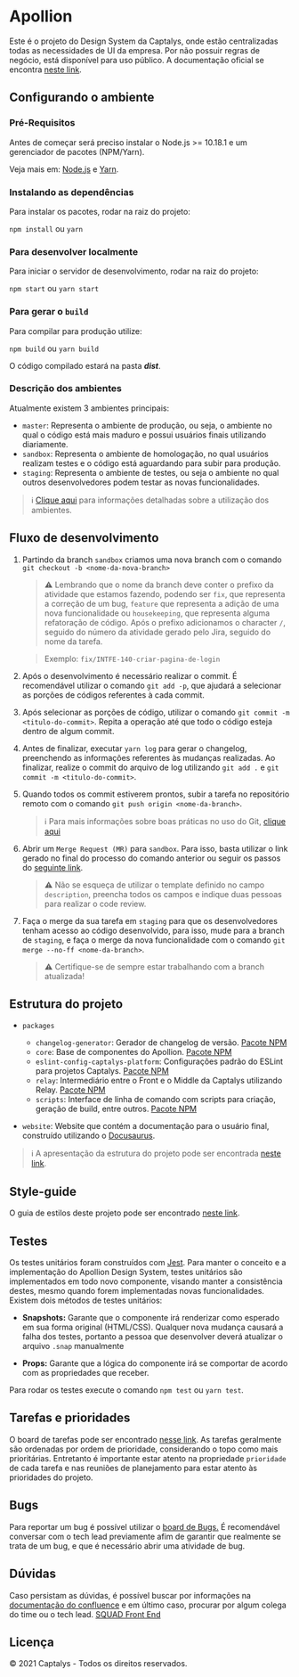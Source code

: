 # Apollion

Este é o projeto do Design System da Captalys, onde estão centralizadas todas as necessidades de UI da empresa. Por não possuir regras de negócio, está disponível para uso público. A documentação oficial se encontra [neste link](https://apollion.captalysplatform.io/docs/getting-started-installation).

## Configurando o ambiente

### Pré-Requisitos

Antes de começar será preciso instalar o Node.js >= 10.18.1 e um gerenciador de pacotes (NPM/Yarn).

Veja mais em: [Node.js](https://nodejs.org/pt-br/) e [Yarn](https://yarnpkg.com/pt-BR/).

### Instalando as dependências

Para instalar os pacotes, rodar na raiz do projeto:

`npm install` ou `yarn`

### Para desenvolver localmente

Para iniciar o servidor de desenvolvimento, rodar na raiz do projeto:

`npm start` ou `yarn start`

### Para gerar o `build`

Para compilar para produção utilize:

`npm build` ou `yarn build`

O código compilado estará na pasta **_dist_**.

### Descrição dos ambientes

Atualmente existem 3 ambientes principais:

- `master`: Representa o ambiente de produção, ou seja, o ambiente no qual o código está mais maduro e possui usuários finais utilizando diariamente.
- `sandbox`: Representa o ambiente de homologação, no qual usuários realizam testes e o código está aguardando para subir para produção.
- `staging`: Representa o ambiente de testes, ou seja o ambiente no qual outros desenvolvedores podem testar as novas funcionalidades.

> :information_source: [Clique aqui](https://captalys.atlassian.net/wiki/spaces/ENGCRED/pages/56885339/Utiliza%2Bo%2Bde%2BAmbientes%2B2) para informações detalhadas sobre a utilização dos ambientes.

## Fluxo de desenvolvimento

1. Partindo da branch `sandbox` criamos uma nova branch com o comando `git checkout -b <nome-da-nova-branch>`

   > :warning: Lembrando que o nome da branch deve conter o prefixo da atividade que estamos fazendo, podendo ser `fix`, que representa a correção de um bug, `feature` que representa a adição de uma nova funcionalidade ou `housekeeping`, que representa alguma refatoração de código. Após o prefixo adicionamos o character `/`, seguido do número da atividade gerado pelo Jira, seguido do nome da tarefa.

   > Exemplo: `fix/INTFE-140-criar-pagina-de-login`

2. Após o desenvolvimento é necessário realizar o commit. É recomendável utilizar o comando `git add -p`, que ajudará a selecionar as porções de códigos referentes à cada commit.

3. Após selecionar as porções de código, utilizar o comando `git commit -m <titulo-do-commit>`. Repita a operação até que todo o código esteja dentro de algum commit.

4. Antes de finalizar, executar `yarn log` para gerar o changelog, preenchendo as informações referentes às mudanças realizadas. Ao finalizar, realize o commit do arquivo de log utilizando `git add .` e `git commit -m <titulo-do-commit>`.

5. Quando todos os commit estiverem prontos, subir a tarefa no repositório remoto com o comando `git push origin <nome-da-branch>`.

   > :information_source: Para mais informações sobre boas práticas no uso do Git, [clique aqui](https://captalys.atlassian.net/wiki/spaces/ENGCRED/pages/407928896/Boas%2Bpr%2Bticas)

6. Abrir um `Merge Request (MR)` para `sandbox`. Para isso, basta utilizar o link gerado no final do processo do comando anterior ou seguir os passos do [seguinte link](https://docs.gitlab.com/ee/user/project/merge_requests/creating_merge_requests.html).

   > :warning: Não se esqueça de utilizar o template definido no campo `description`, preencha todos os campos e indique duas pessoas para realizar o code review.

7. Faça o merge da sua tarefa em `staging` para que os desenvolvedores tenham acesso ao código desenvolvido, para isso, mude para a branch de `staging`, e faça o merge da nova funcionalidade com o comando `git merge --no-ff <nome-da-branch>`.

   > :warning: Certifique-se de sempre estar trabalhando com a branch atualizada!

## Estrutura do projeto

- `packages`

  - `changelog-generator`: Gerador de changelog de versão. [Pacote NPM](https://www.npmjs.com/package/@captalys-platform/changelog-generator)
  - `core`: Base de componentes do Apollion. [Pacote NPM](https://www.npmjs.com/package/@captalys-platform/core)
  - `eslint-config-captalys-platform`: Configurações padrão do ESLint para projetos Captalys. [Pacote NPM](https://www.npmjs.com/package/@captalys-platform/eslint-config-captalys-platform)
  - `relay`: Intermediário entre o Front e o Middle da Captalys utilizando Relay. [Pacote NPM](https://www.npmjs.com/package/@captalys-platform/relay)
  - `scripts`: Interface de linha de comando com scripts para criação, geração de build, entre outros. [Pacote NPM](https://www.npmjs.com/package/@captalys-platform/scripts)

- `website`: Website que contém a documentação para o usuário final, construído utilizando o [Docusaurus](https://docusaurus.io/).

> :information_source: A apresentação da estrutura do projeto pode ser encontrada [neste link](https://captalys.atlassian.net/wiki/spaces/ENGCRED/pages/114197791/Apollion).

## Style-guide

O guia de estilos deste projeto pode ser encontrado [neste link](https://captalys.atlassian.net/wiki/spaces/ENGCRED/pages/139526347/Estrutura+de+C+digo).

## Testes

Os testes unitários foram construídos com [Jest](https://jestjs.io/pt-BR/docs/getting-started). Para manter o conceito e a implementação do Apollion Design System, testes unitários são implementados em todo novo componente, visando manter a consistência destes, mesmo quando forem implementadas novas funcionalidades. Existem dois métodos de testes unitários:

- **Snapshots:** Garante que o componente irá renderizar como esperado em sua forma original (HTML/CSS). Qualquer nova mudança causará a falha dos testes, portanto a pessoa que desenvolver deverá atualizar o arquivo `.snap` manualmente

- **Props:** Garante que a lógica do componente irá se comportar de acordo com as propriedades que receber.

Para rodar os testes execute o comando `npm test` ou `yarn test`.

## Tarefas e prioridades

O board de tarefas pode ser encontrado [nesse link](https://captalys.atlassian.net/browse/INTFE). As tarefas geralmente são ordenadas por ordem de prioridade, considerando o topo como mais prioritárias. Entretanto é importante estar atento na propriedade `prioridade` de cada tarefa e nas reuniões de planejamento para estar atento às prioridades do projeto.

## Bugs

Para reportar um bug é possível utilizar o [board de Bugs.](https://captalys.atlassian.net/browse/BUGS) É recomendável conversar com o tech lead previamente afim de garantir que realmente se trata de um bug, e que é necessário abrir uma atividade de bug.

## Dúvidas

Caso persistam as dúvidas, é possível buscar por informações na [documentação do confluence](https://captalys.atlassian.net/wiki/spaces/ENGCRED/pages/74678618/Interfaces) e em último caso, procurar por algum colega do time ou o tech lead. [SQUAD Front End](https://captalys.atlassian.net/wiki/spaces/ENGCRED/pages/114197658/Interfaces+Squads#SQUAD-Front-End)

## Licença

© 2021 Captalys - Todos os direitos reservados.

